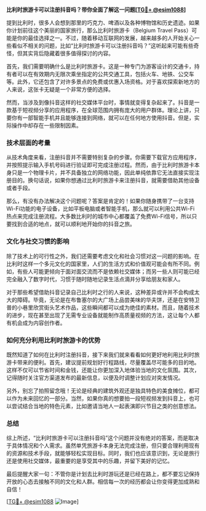 **比利时旅游卡可以注册抖音吗？带你全面了解这一问题[[TG💪+ @esim1088](https://t.me/s/esim1088)]**

提到比利时，很多人会想到那里的巧克力、啤酒以及各种博物馆和历史遗迹。如果你计划前往这个美丽的国家旅行，那么比利时旅游卡（Belgium Travel Pass）可能是你的最佳选择之一。不过，随着移动互联网的发展，越来越多的人开始关心一些看似不相关的问题，比如“比利时旅游卡可以注册抖音吗？”这听起来可能有些奇怪，但其实背后隐藏着很多值得探讨的内容。

首先，我们需要明确什么是比利时旅游卡。这是一种专门为游客设计的交通卡，持有者可以在有效期内无限次乘坐指定的公共交通工具，包括火车、地铁、公交车等。此外，它还包含了对许多景点的免费或优惠入场资格。对于喜欢探索新地方的人来说，这张卡无疑是一个非常方便的选择。

然而，当涉及到像抖音这样的社交媒体平台时，事情就变得复杂起来了。抖音是一款基于短视频分享的应用程序，在全球范围内拥有庞大的用户群体。理论上讲，只要你有一部智能手机并且能够连接到网络，就可以在任何地方使用抖音。但是，实际操作中却存在一些限制因素。

### 技术层面的考量

从技术角度来看，注册抖音并不需要特别复杂的步骤。你需要下载官方应用程序，并按照提示输入手机号码进行验证即可完成注册过程。然而，由于比利时旅游卡本身只是一个物理卡片，并不具备独立的网络功能，因此单纯依靠它无法直接实现注册目的。换句话说，如果你想通过比利时旅游卡来注册抖音，就需要借助其他设备或者手段。

那么，有没有办法解决这个问题呢？答案是肯定的！如果你随身携带了一台支持Wi-Fi功能的电子设备，比如平板电脑或者智能手机，那么就可以利用公共Wi-Fi热点来完成注册流程。大多数比利时的城市中心都覆盖了免费Wi-Fi信号，所以只要找到合适的地点，就可以顺利地开始你的抖音之旅。

### 文化与社交习惯的影响

除了技术上的可行性之外，我们还需要考虑文化和社会习惯对这一问题的影响。在比利时这样一个多元文化的国家里，人们的生活方式和价值观可能会有所不同。例如，有些人可能更倾向于面对面交流而不是依赖社交媒体；而另一些人则可能已经完全融入了数字时代，习惯于随时随地记录生活点滴并分享给朋友和家人。

对于那些希望借助抖音记录自己比利时之行的人来说，这种差异或许并不会构成太大的障碍。毕竟，无论是在布鲁塞尔的大广场上品尝美味的华夫饼，还是在安特卫普的小巷里欣赏街头艺术作品，这些瞬间都可以成为绝佳的素材。而且，随着技术的进步，现在甚至出现了无需专业设备就能制作高质量视频的方法，这让每个人都有机会成为内容创作者。

### 如何充分利用比利时旅游卡的优势

既然知道了如何在比利时注册抖音，接下来我们就来看看如何更好地利用比利时旅游卡带来的便利。首先，建议提前规划好行程路线，尽量覆盖尽可能多的目的地。这样不仅可以节省时间和金钱，还能让你更加深入地体验当地的文化氛围。其次，记得随时关注官方渠道发布的最新信息，以便及时调整计划应对突发情况。

另外，别忘了拍照留念哦！无论是经典的建筑外观还是独具特色的美食摊位，都可以作为未来回忆的一部分。当然，如果你真的想要拍一段短视频发到抖音上，也可以尝试结合当地的特色元素，比如邀请当地人一起表演即兴节目之类的创意想法。

### 总结

综上所述，“比利时旅游卡可以注册抖音吗”这个问题并没有绝对的答案，而是取决于具体情况和个人需求。虽然单凭旅游卡本身无法完成注册，但只要合理利用现有的资源和技术手段，就能够轻松实现目标。同时，我们也应该意识到，无论是旅行还是使用社交媒体，最重要的是享受其中的乐趣，并留下美好的记忆。

最后提醒大家一句：不管你是计划去比利时游玩还是已经在路上，都不要忘记保持开放的心态去接触不同的文化和人群。相信每一次的经历都会让你变得更加成熟和自信！

[[TG💪+ @esim1088](https://t.me/s/esim1088) ![Image](https://i.postimg.cc/4NQfJmqS/Snipaste-2025-05-13-00-14-12.png)]